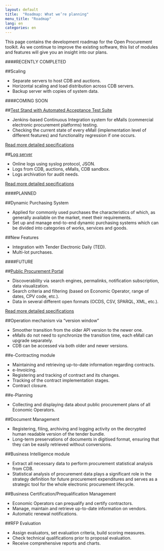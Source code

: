 ```yaml
---
layout: default
title:  "Roadmap: What we’re planning"
menu_title: "Roadmap"
lang: en
categories: en
---
```


This page contains the development roadmap for the Open Procurement toolkit. As we continue to improve the existing software, this list of modules and features will give you an insight into our plans.

####RECENTLY COMPLETED

##Scaling
* Separate servers to host CDB and auctions.
* Horizontal scaling and load distribution across CDB servers.
* Backup server with copies of system data.

####COMING SOON

##[Test Stand with Automated Acceptance Test Suite](http://openprocurement.org/en/test-stand.html) 
* Jenkins-based Continuous Integration system for eMalls (commercial electronic procurement platforms) testing. 
* Checking the current state of every eMall (implementation level of different features) and functionality regression if one occurs.

[Read more detailed specifications](http://openprocurement.org/en/test-stand.html) 


##[Log server](http://openprocurement.org/en/log-server.html)
* Online logs using syslog protocol, JSON.
* Logs from CDB, auctions, eMalls, CDB sandbox.
* Logs archivation for audit needs.

[Read more detailed specifications](http://openprocurement.org/en/log-server.html)

####PLANNED

##Dynamic Purchasing System
* Applied for commonly used purchases the characteristics of which, as generally available on the market, meet their requirements.
* Set up and manage end-to-end dynamic purchasing systems which can be divided into categories of works, services and goods. 

##New Features
* Integration with Tender Electronic Daily (TED).
* Multi-lot purchases.

####FUTURE

##[Public Procurement Portal](http://openprocurement.org/en/public-procurement-portal)
* Discoverability via search engines, permalinks, notification subscription, data visualization. 
* Search criteria and filtering (based on Economic Operator, range of dates, CPV code, etc.).
* Data in several different open formats (OCDS, CSV, SPARQL, XML, etc.).

[Read more detailed specifications](http://openprocurement.org/en/public-procurement-portal)

##Operation mechanism via “version window”
* Smoother transition from the older API version to the newer one. 
* eMalls do not need to synchronize the transition time, each eMall can upgrade separately.
* CDB can be accessed via both older and newer versions.

##e-Contracting module
* Maintaining and retrieving up-to-date information regarding contracts.
* e-Invoicing.
* Registering and tracking of contract and its changes.
* Tracking of the contract implementation stages.
* Contract closure.

##e-Planning 
* Collecting and displaying data about public procurement plans of all Economic Operators.

##Document Management
* Registering, filing, archiving and logging activity on the decrypted human readable version of the tender bundle.
* Long-term preservations of documents in digitised format, ensuring that they can be easily retrieved without conversions.

##Business Intelligence module
* Extract all necessary data to perform procurement statistical analysis from CDB.
* Statistical analysis of procurement data plays a significant role in the strategy definition for future procurement expenditures and serves as a strategic tool for the whole electronic procurement lifecycle.

##Business Certification/Prequalification Management
* Economic Operators can prequalify and certify contractors.
* Manage, maintain and retrieve up-to-date information on vendors.
* Automatic renewal notifications.

##RFP Evaluation
* Assign evaluators, set evaluation criteria, build scoring measures.
* Check technical qualifications prior to proposal evaluation.
* Receive comprehensive reports and charts.

